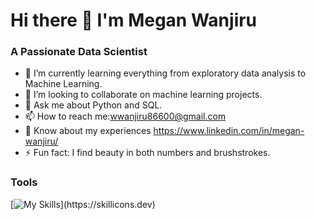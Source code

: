 # Hi there 👋 I'm Megan Wanjiru


### A Passionate Data Scientist

- 🌱 I’m currently learning everything from exploratory data analysis to Machine Learning.
- 👯 I’m looking to collaborate on machine learning projects.
- 💬 Ask me about Python and SQL. 
- 📫 How to reach me:wwanjiru86600@gmail.com
- 📑 Know about my experiences https://www.linkedin.com/in/megan-wanjiru/
- ⚡ Fun fact: I find beauty in both numbers and brushstrokes.

### Tools
[![My Skills](https://skillicons.dev/icons?i=python,mysql,postgresql,)](https://skillicons.dev)


